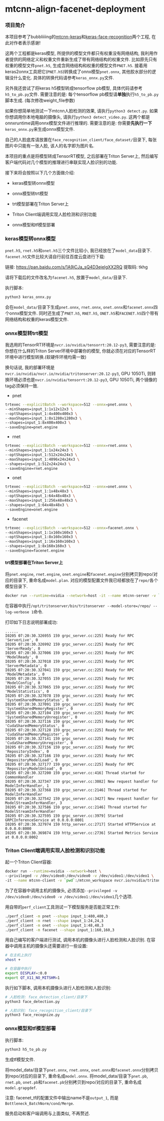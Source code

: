 # mtcnn-align-facenet-deployment

### 项目简介

本项目参考了bubbliiiing的[mtcnn-keras](https://github.com/bubbliiiing/mtcnn-keras)和[keras-face-recognition](https://github.com/bubbliiiing/keras-face-recognition)两个工程, 在此对作者表示感谢!

这两个工程都是keras模型, 所提供的模型文件都只有权重没有网络结构, 我利用作者提供的网络定义和权重文件重新生成了带有网络结构的权重文件. 比如原先只有权重的模型文件`pnet.h5`,
生成含网络结构和权重的模型文件`PNET.h5`. 接着用keras2onnx工具把它(`PNET.h5`)转换成了onnx模型`pnet.onnx`, 其他胶水部分的逻辑没什么变化. 具体的转换代码请参考`keras_onnx.py`文件.

另外我还尝试了将keras h5模型转成tensorflow pb模型, 具体代码请参考`h5_to_pb.py`文件. 需要注意的是: 每个tensorflow pb模型请**单独**执行`h5_to_pb.py`脚本生成. (每次修改weight_file参数)

如果你想简单地测试一下mtcnn人脸检测的效果, 请执行`python3 detect.py`. 如果你想调用你本地电脑的摄像头, 请执行`python3 detect_video.py`. 这两个都是onnxruntime调用onnx模型文件进行推理的.
需要注意的是: 你需要**先执行一下**`keras_onnx.py`来生成onnx模型文件.

自己的人脸底库请放置在`face_recognition_client/face_dataset/`目录下, 每张图片中只能有一张人脸, 该人的名字即为图片名.

本项目的重点是将模型转成TensorRT模型, 之后部署在Triton Server上, 然后编写客户端代码对几个模型的推理进行串联实现人脸识别的功能.

接下来将会按照以下几个方面做介绍:

- keras模型转onnx模型

- onnx模型转trt模型

- trt模型部署在Triton Server上

- Triton Client端调用实现人脸检测和识别功能

- onnx模型和tf模型部署

### keras模型转onnx模型

`pnet.h5`, `rnet.h5`和`onet.h5`三个文件比较小, 我已经放在了`model_data`目录下. `facenet.h5`文件比较大请自行前往百度云盘进行下载:

链接: https://pan.baidu.com/s/1A9jCJa_sQ4D3ejelgXX2RQ 提取码: tkhg

请将下载后的文件改名为`facenet.h5`, 放置于`model_data/`目录下.

执行脚本:

```py
python3 keras_onnx.py
```

会在`model_data/`目录下生成`pnet.onnx`, `rnet.onnx`, `onet.onnx`和`facenet.onnx`四个onnx模型文件. 同时还生成了`PNET.h5`, `RNET.h5`, `ONET.h5`和`FACENET.h5`四个带有网络结构和权重的keras模型文件.

### onnx模型转trt模型

我选用的TensorRT环境是`nvcr.io/nvidia/tensorrt:20.12-py3`, 需要注意的是: 你想在什么样的Triton Server环境中部署你的模型, 你就必须在对应的TensorRT环境中进行模型转换.(软硬件环境均需一致)

换句话说, 我的部署环境是`nvcr.io/nvidia/nvcr.io/nvidia/tritonserver:20.12-py3`, GPU 1050Ti, 则转换环境必须也是`nvcr.io/nvidia/tensorrt:20.12-py3`, GPU 1050Ti, 两个镜像的tag必须保持一致.

- pnet

```sh
trtexec --explicitBatch --workspace=512 --onnx=pnet.onnx \
--minShapes=input_1:1x12x12x3 \
--optShapes=input_1:4x400x400x3 \
--maxShapes=input_1:8x1280x1280x3 \
--shapes=input_1:8x400x400x3 \
--saveEngine=pnet.engine
```

- rnet

```sh
trtexec --explicitBatch --workspace=512 --onnx=rnet.onnx \
--minShapes=input_1:1x24x24x3 \
--optShapes=input_1:512x24x24x3 \
--maxShapes=input_1:4096x24x24x3 \
--shapes=input_1:512x24x24x3 \
--saveEngine=rnet.engine
```

- onet

```sh
trtexec --explicitBatch --workspace=512 --onnx=onet.onnx \
--minShapes=input_1:1x48x48x3 \
--optShapes=input_1:64x48x48x3 \
--maxShapes=input_1:256x48x48x3 \
--shapes=input_1:64x48x48x3 \
--saveEngine=onet.engine
```

- facenet

```sh
trtexec --explicitBatch --workspace=512 --onnx=facenet.onnx \
--minShapes=input_1:1x160x160x3 \
--optShapes=input_1:8x160x160x3 \
--maxShapes=input_1:16x160x160x3 \
--shapes=input_1:8x160x160x3 \
--saveEngine=facenet.engine
```

#### trt模型部署在Triton Server上

将`pnet.engine`, `rnet.engine`, `onet.engine`和`facenet.engine`分别拷贝到repo/对应的目录下, 重命名成`model.plan`. 对应的模型配置文件我已经都放在了`repo/`各个模型目录下.

```sh
docker run --runtime=nvidia --network=host -it --name mtcnn-server -v `pwd`/repo:/repo nvcr.io/nvidia/tritonserver:20.12-py3 bash
```

在容器中执行`/opt/tritonserver/bin/tritonserver --model-store=/repo/ --log-verbose 1`命令.

打印如下日志说明部署成功:

```
......
I0205 07:20:30.326955 159 grpc_server.cc:225] Ready for RPC 'ServerLive', 0
I0205 07:20:30.326992 159 grpc_server.cc:225] Ready for RPC 'ServerReady', 0
I0205 07:20:30.327006 159 grpc_server.cc:225] Ready for RPC 'ModelReady', 0
I0205 07:20:30.327018 159 grpc_server.cc:225] Ready for RPC 'ServerMetadata', 0
I0205 07:20:30.327041 159 grpc_server.cc:225] Ready for RPC 'ModelMetadata', 0
I0205 07:20:30.327055 159 grpc_server.cc:225] Ready for RPC 'ModelConfig', 0
I0205 07:20:30.327065 159 grpc_server.cc:225] Ready for RPC 'ModelStatistics', 0
I0205 07:20:30.327078 159 grpc_server.cc:225] Ready for RPC 'SystemSharedMemoryStatus', 0
I0205 07:20:30.327091 159 grpc_server.cc:225] Ready for RPC 'SystemSharedMemoryRegister', 0
I0205 07:20:30.327104 159 grpc_server.cc:225] Ready for RPC 'SystemSharedMemoryUnregister', 0
I0205 07:20:30.327116 159 grpc_server.cc:225] Ready for RPC 'CudaSharedMemoryStatus', 0
I0205 07:20:30.327128 159 grpc_server.cc:225] Ready for RPC 'CudaSharedMemoryRegister', 0
I0205 07:20:30.327141 159 grpc_server.cc:225] Ready for RPC 'CudaSharedMemoryUnregister', 0
I0205 07:20:30.327156 159 grpc_server.cc:225] Ready for RPC 'RepositoryIndex', 0
I0205 07:20:30.327166 159 grpc_server.cc:225] Ready for RPC 'RepositoryModelLoad', 0
I0205 07:20:30.327177 159 grpc_server.cc:225] Ready for RPC 'RepositoryModelUnload', 0
I0205 07:20:30.327200 159 grpc_server.cc:416] Thread started for CommonHandler
I0205 07:20:30.327347 159 grpc_server.cc:3082] New request handler for ModelInferHandler, 1
I0205 07:20:30.327368 159 grpc_server.cc:2146] Thread started for ModelInferHandler
I0205 07:20:30.327542 159 grpc_server.cc:3427] New request handler for ModelStreamInferHandler, 3
I0205 07:20:30.327586 159 grpc_server.cc:2146] Thread started for ModelStreamInferHandler
I0205 07:20:30.327595 159 grpc_server.cc:3979] Started GRPCInferenceService at 0.0.0.0:8001
I0205 07:20:30.327974 159 http_server.cc:2717] Started HTTPService at 0.0.0.0:8000
I0205 07:20:30.369874 159 http_server.cc:2736] Started Metrics Service at 0.0.0.0:8002
```

### Triton Client端调用实现人脸检测和识别功能

起一个Triton Client容器:

```sh
docker run --runtime=nvidia --network=host \
--privileged -v /dev/video0:/dev/video0 -v /dev/video1:/dev/video1 \
-it --name mtcnn-client -v `pwd`:/mtcnn_workspace nvcr.io/nvidia/tritonserver:20.12-py3-sdk bash
```

为了在容器中调用主机的摄像头, 必须添加`--privileged -v /dev/video0:/dev/video0 -v /dev/video1:/dev/video1`几个选项.

用自带的`perf_client`工具测试一下模型服务是否能正常工作:

```sh
./perf_client -m pnet --shape input_1:480,480,3
./perf_client -m rnet --shape input_1:24,24,3
./perf_client -m onet --shape input_1:48,48,3
./perf_client -m facenet --shape input_1:160,160,3
```

用自己编写的客户端进行测试, 调用本机的摄像头进行人脸检测和人脸识别. 在容器中调用主机的摄像头还需要进行一些设置:

```sh
# 在主机上执行
xhost +

# 在容器中执行
export DISPLAY=:0.0
export QT_X11_NO_MITSHM=1
```

执行如下脚本, 调用本机摄像头进行人脸检测和人脸识别:

```sh
# 人脸检测: face_detection_client/目录下
python3 face_detection.py

# 人脸识别: face_recognition_client/目录下
python3 face_recognize.py
```

### onnx模型和tf模型部署

执行脚本:

```sh
python3 h5_to_pb.py
```

生成tf模型文件.

将model_data/目录下`pnet.onnx`, `rnet.onnx`, `onet.onnx`和`facenet.onnx`分别拷贝到repo/对应的目录下, 重命名成`model.onnx`. 
将model_data/目录下`pnet.pb`, `rnet.pb`, `onet.pb`和`facenet.pb`分别拷贝到repo/对应的目录下, 重命名成`model.grapgdef`.

注意: facenet_tf的配置文件中输出name不是`output_1`, 而是`Bottleneck_BatchNorm/cond/Merge`.

服务启动和客户端调用与上面类似, 不再赘述.
